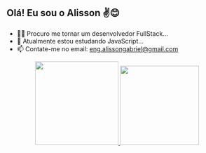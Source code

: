 ## Olá! Eu sou o Alisson ✌😊

- 🏃‍♂️ Procuro me tornar um desenvolvedor FullStack...
- 🌱 Atualmente estou estudando JavaScript...
- 📫 Contate-me no email: eng.alissongabriel@gmail.com

<div align="center">
  <a href="https://github.com/AlissonG04">
  <img height="190em" src="https://github-readme-stats.vercel.app/api?username=AlissonG04&show_icons=true&theme=dark&include_all_commits=true&count_private=true"/>
  <img height="180em" src="https://github-readme-stats.vercel.app/api/top-langs/?username=AlissonG04&layout=compact&langs_count=7&theme=dark"/>
</div>
